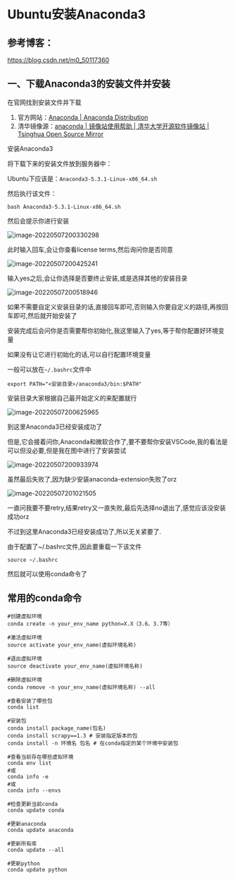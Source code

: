 # Ubuntu安装Anaconda3

## 参考博客：

https://blog.csdn.net/m0_50117360

## 一、下载Anaconda3的安装文件并安装

在官网找到安装文件并下载

1. 官方网站：[Anaconda | Anaconda Distribution](https://www.anaconda.com/products/distribution#download-section)
2. 清华镜像源：[anaconda | 镜像站使用帮助 | 清华大学开源软件镜像站 | Tsinghua Open Source Mirror](https://mirrors.tuna.tsinghua.edu.cn/help/anaconda/)

安装Anaconda3

将下载下来的安装文件放到服务器中：

Ubuntu下应该是：`Anaconda3-5.3.1-Linux-x86_64.sh`

然后执行该文件：

`bash Anaconda3-5.3.1-Linux-x86_64.sh`

然后会提示你进行安装

![image-20220507200330298](E:\学习笔记\Typora\Linux\Ubuntu安装Anaconda3.assets\image-20220507200330298.png)

此时输入回车,会让你查看license terms,然后询问你是否同意

![image-20220507200425241](E:\学习笔记\Typora\Linux\Ubuntu安装Anaconda3.assets\image-20220507200425241.png)

输入yes之后,会让你选择是否要终止安装,或是选择其他的安装目录

![image-20220507200518946](E:\学习笔记\Typora\Linux\Ubuntu安装Anaconda3.assets\image-20220507200518946.png)

如果不需要自定义安装目录的话,直接回车即可,否则输入你要自定义的路径,再按回车即可,然后就开始安装了

安装完成后会问你是否需要帮你初始化,我这里输入了yes,等于帮你配置好环境变量

如果没有让它进行初始化的话,可以自行配置环境变量

一般可以放在`~/.bashrc`文件中

`export PATH="<安装目录>/anaconda3/bin:$PATH"`

安装目录大家根据自己最开始定义的来配置就行

![image-20220507200625965](E:\学习笔记\Typora\Linux\Ubuntu安装Anaconda3.assets\image-20220507200625965.png)

到这里Anaconda3已经安装成功了

但是,它会接着问你,Anaconda和微软合作了,要不要帮你安装VSCode,我的看法是可以但没必要,但是我在图中进行了安装尝试

![image-20220507200933974](E:\学习笔记\Typora\Linux\Ubuntu安装Anaconda3.assets\image-20220507200933974.png)

虽然最后失败了,因为缺少安装anaconda-extension失败了orz

![image-20220507201021505](E:\学习笔记\Typora\Linux\Ubuntu安装Anaconda3.assets\image-20220507201021505.png)

一直问我要不要retry,结果retry又一直失败,最后先选择no退出了,感觉应该没安装成功orz

不过到这里Anaconda3已经安装成功了,所以无关紧要了.

由于配置了~/.bashrc文件,因此要重载一下该文件

`source ~/.bashrc`

然后就可以使用conda命令了

## 常用的conda命令

```shell
#创建虚拟环境
conda create -n your_env_name python=X.X（3.6、3.7等）
 
#激活虚拟环境
source activate your_env_name(虚拟环境名称)
 
#退出虚拟环境
source deactivate your_env_name(虚拟环境名称)
 
#删除虚拟环境
conda remove -n your_env_name(虚拟环境名称) --all
 
#查看安装了哪些包
conda list
 
#安装包
conda install package_name(包名)
conda install scrapy==1.3 # 安装指定版本的包
conda install -n 环境名 包名 # 在conda指定的某个环境中安装包
 
#查看当前存在哪些虚拟环境
conda env list 
#或 
conda info -e
#或
conda info --envs
 
#检查更新当前conda
conda update conda
 
#更新anaconda
conda update anaconda
 
#更新所有库
conda update --all
 
#更新python
conda update python
```









